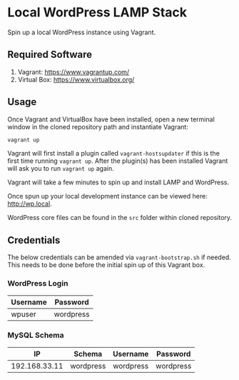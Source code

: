 # Local WordPress LAMP Stack

Spin up a local WordPress instance using Vagrant.

## Required Software

1. Vagrant: https://www.vagrantup.com/
2. Virtual Box: https://www.virtualbox.org/

## Usage

Once Vagrant and VirtualBox have been installed, open a new terminal window in the cloned repository path and instantiate Vagrant:

```bash
vagrant up
```

Vagrant will first install a plugin called ```vagrant-hostsupdater``` if this is the first time running ```vagrant up```. After the plugin(s) has been installed Vagrant will ask you to run ```vagrant up``` again.

Vagrant will take a few minutes to spin up and install LAMP and WordPress.

Once spun up your local development instance can be viewed here: http://wp.local.

WordPress core files can be found in the ```src``` folder within cloned repository.

## Credentials

The below credentials can be amended via ```vagrant-bootstrap.sh``` if needed. This needs to be done before the initial spin up of this Vagrant box.

### WordPress Login

Username | Password
---------|---------
wpuser   | wordpress


### MySQL Schema

IP            | Schema    | Username  | Password
--------------|-----------|-----------|---------
192.168.33.11 | wordpress | wordpress | wordpress

